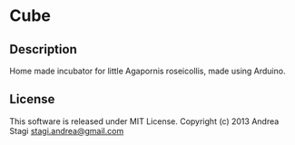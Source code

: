 Cube
====

Description
-----------

Home made incubator for little Agapornis roseicollis, made using Arduino.


License
-------

This software is released under MIT License. Copyright (c) 2013 Andrea Stagi <stagi.andrea@gmail.com>
